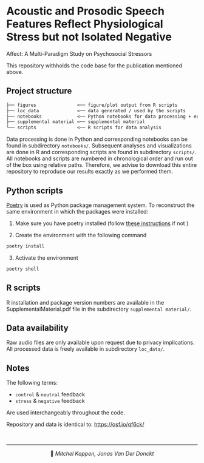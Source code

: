 # Acoustic and Prosodic Speech Features Reflect Physiological Stress but not Isolated Negative
Affect: A Multi-Paradigm Study on Psychosocial Stressors

This repository withholds the code base for the publication mentioned above.

## Project structure

```txt
├── figures               <── figure/plot output from R scripts
├── loc_data              <── data generated / used by the scripts
├── notebooks             <── Python notebooks for data processing + exploratory analysis
├── supplemental material <── supplemental material
└── scripts               <── R scripts for data analysis
```

Data processing is done in Python and corresponding notebooks can be found in subdirectory ```notebooks/```.
Subsequent analyses and visualizations are done in R and corresponding scripts are found in subdirectory ```scripts/```.
All notebooks and scripts are numbered in chronological order and run out of the box using relative paths.
Therefore, we advise to download this entire repository to reproduce our results exactly as we performed them.

## Python scripts

[Poetry](https://python-poetry.org/) is used as Python package management system.
To reconstruct the same environment in which the packages were installed:

1. Make sure you have poetry installed (follow
[these instructions](https://python-poetry.org/docs/#installation) if not )

2. Create the environment with the following command
```sh
poetry install
```
3. Activate the environment
```sh
poetry shell
```

## R scripts
R installation and package version numbers are available in the SupplementalMaterial.pdf file in the subdirectory ```supplemental material/```.

## Data availability
Raw audio files are only available upon request due to privacy implications.
All processed data is freely available in subdirectory ```loc_data/```.

## Notes

The following terms:
* `control` & `neutral` feedback
* `stress` & `negative` feedback

Are used interchangeably throughout the code.


Repository and data is identical to: https://osf.io/qf6ck/ 

<br>

---

<p align="center">
👤 <i> Mitchel Kappen, Jonas Van Der Donckt</i>
</p>

